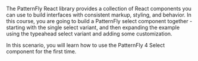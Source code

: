 The PatternFly React library provides a collection of React components you can use to build interfaces with consistent markup, styling, and behavior. In this course, you are going to build a PatternFly select component together - starting with the single select variant, and then expanding the example using the typeahead select variant and adding some customization.

In this scenario, you will learn how to use the PatternFly 4 Select component for the first time.
